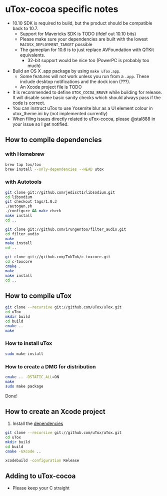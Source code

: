 # uTox-cocoa specific notes

* 10.10 SDK is required to build, but the product should be
  compatible back to 10.7.
  * Support for Mavericks SDK is TODO (ifdef out 10.10 bits)
  * Please make sure your dependencies are built with the lowest
    `MACOSX_DEPLOYMENT_TARGET` possible
  * The gameplan for 10.6 is to just replace AVFoundation with QTKit
    equivalents.
    * 32-bit support would be nice too (PowerPC is probably too much)
* Build an OS X .app package by using `make uTox.app`.
  * Some features will not work unless you run from a `.app`. These
    include desktop notifications and the dock icon (???).
  * An Xcode project file is TODO
* It is recommended to define `UTOX_COCOA_BRAVE` while building for
  release. It will disable some basic sanity checks which should
  always pass if the code is correct.
* You can instruct uTox to use Yosemite blur as a UI element colour
  in utox_theme.ini by (not implemented currently)
* When filing issues directly related to uTox-cocoa, please @stal888 in
  your issue so I get notified.

## How to compile dependencies

### with Homebrew

```bash
brew tap tox/tox
brew install --only-dependencies --HEAD utox
```

### with Autotools

```bash
git clone git://github.com/jedisct1/libsodium.git
cd libsodium
git checkout tags/1.0.3
./autogen.sh
./configure && make check
make install
cd ..

git clone git://github.com/irungentoo/filter_audio.git
cd filter_audio
make
make install
cd ..

git clone git://github.com/TokTok/c-toxcore.git
cd c-toxcore
cmake .
make
make install
cd ..
```

## How to compile uTox

```bash
git clone --recursive git://github.com/uTox/uTox.git
cd uTox
mkdir build
cd build
cmake ..
make
```

### How to install uTox

```bash
sudo make install
```

### How to create a DMG for distribution

```bash
cmake .. -DSTATIC_ALL=ON
make
sudo make package
```

Done!

## How to create an Xcode project

1. Install the [dependencies](#how-to-compile-dependencies)

```bash
git clone --recursive git://github.com/uTox/uTox.git
cd uTox
mkdir build
cd build
cmake -GXcode ..

xcodebuild -configuration Release
```

## Adding to uTox-cocoa

* Please keep your C straight
